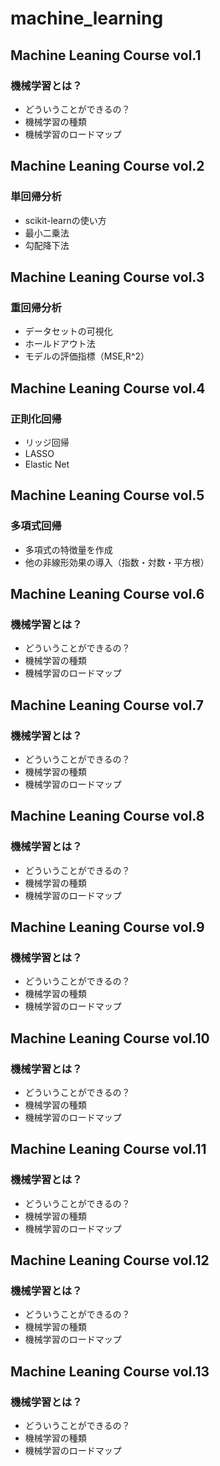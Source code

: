 # machine_learning

## Machine Leaning Course vol.1
### 機械学習とは？
- どういうことができるの？
- 機械学習の種類
- 機械学習のロードマップ

## Machine Leaning Course vol.2
### 単回帰分析
- scikit-learnの使い方
- 最小二乗法
- 勾配降下法

## Machine Leaning Course vol.3
### 重回帰分析
- データセットの可視化
- ホールドアウト法
- モデルの評価指標（MSE,R^2）

## Machine Leaning Course vol.4
### 正則化回帰
- リッジ回帰
- LASSO
- Elastic Net

## Machine Leaning Course vol.5
### 多項式回帰
- 多項式の特徴量を作成
- 他の非線形効果の導入（指数・対数・平方根）

## Machine Leaning Course vol.6
### 機械学習とは？
- どういうことができるの？
- 機械学習の種類
- 機械学習のロードマップ

## Machine Leaning Course vol.7
### 機械学習とは？
- どういうことができるの？
- 機械学習の種類
- 機械学習のロードマップ

## Machine Leaning Course vol.8
### 機械学習とは？
- どういうことができるの？
- 機械学習の種類
- 機械学習のロードマップ

## Machine Leaning Course vol.9
### 機械学習とは？
- どういうことができるの？
- 機械学習の種類
- 機械学習のロードマップ

## Machine Leaning Course vol.10
### 機械学習とは？
- どういうことができるの？
- 機械学習の種類
- 機械学習のロードマップ

## Machine Leaning Course vol.11
### 機械学習とは？
- どういうことができるの？
- 機械学習の種類
- 機械学習のロードマップ

## Machine Leaning Course vol.12
### 機械学習とは？
- どういうことができるの？
- 機械学習の種類
- 機械学習のロードマップ

## Machine Leaning Course vol.13
### 機械学習とは？
- どういうことができるの？
- 機械学習の種類
- 機械学習のロードマップ

